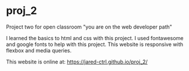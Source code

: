 # proj_2
Project two for open classroom "you are on the web developer path"

I learned the basics to html and css with this project.
I used fontawesome and google fonts to help with this project.
This website is responsive with flexbox and media queries.

This website is online at:
https://jared-ctrl.github.io/proj_2/
